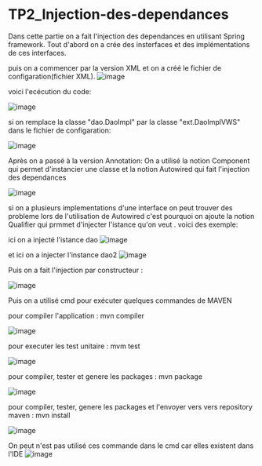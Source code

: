 # TP2_Injection-des-dependances

Dans cette partie on a fait l'injection des dependances en utilisant Spring framework.
Tout d'abord on a crée des insterfaces et des implémentations de ces interfaces.

puis on a commencer par la version XML et on a créé le fichier de configaration(fichier XML).
![image](https://user-images.githubusercontent.com/84719124/162441273-34fd4315-f833-45a3-b1a4-246e646c7b8a.png)

voici l'ecécution du code:

![image](https://user-images.githubusercontent.com/84719124/162442352-831d4259-85cf-4214-a87e-73fac76e913c.png)



si on remplace la classe "dao.DaoImpl" par la classe "ext.DaoImplVWS" dans le fichier de configaration:

![image](https://user-images.githubusercontent.com/84719124/162442433-004ffa58-d13a-4544-a5d8-62fc82276186.png)



Après on a passé à la version Annotation:
  On a utilisé la notion Component qui permet d'instancier une classe et la notion Autowired qui fait l'injection des dependances
  
  ![image](https://user-images.githubusercontent.com/84719124/162448373-3cab8a9c-b3d9-4978-b62a-f670044156f8.png)
  
  si on a plusieurs implementations d'une interface on peut trouver des probleme lors de l'utilisation de Autowired c'est pourquoi on ajoute la notion Qualifier  qui prmmet d'injecter l'istance qu'on veut . voici des exemple:
  
  ici on a injecté l'istance dao
  ![image](https://user-images.githubusercontent.com/84719124/162451238-719852c1-a878-4e71-98d4-1dea0b2d341c.png)

et ici on a injecter l'instance dao2
![image](https://user-images.githubusercontent.com/84719124/162451416-754180d3-e108-49aa-bef7-512ffa145046.png)


Puis on a fait l'injection par constructeur :

![image](https://user-images.githubusercontent.com/84719124/162450053-9ea4c7af-3c44-412a-81cf-fd17a8e779c2.png)

  
  
  

Puis on a utilisé cmd pour exécuter quelques commandes de MAVEN 

pour compiler l'application : mvn compiler

![image](https://user-images.githubusercontent.com/84719124/162442913-d8bdb027-88c7-4c03-b0df-660320742313.png)


pour executer les test unitaire : mvm test

![image](https://user-images.githubusercontent.com/84719124/162443231-ffc29f92-c655-422d-813f-7f0deb0f0d36.png)


pour compiler, tester et genere les packages : mvn package

![image](https://user-images.githubusercontent.com/84719124/162443524-13acd28d-3f56-4c4d-9ab8-492d20e47706.png)


pour compiler, tester, genere les packages et l'envoyer vers vers repository maven : mvn install

![image](https://user-images.githubusercontent.com/84719124/162443871-f0f783e5-770b-4aec-a6ee-800dcf4b6350.png)


On peut n'est pas utilisé ces commande dans le cmd car elles existent dans l'IDE
![image](https://user-images.githubusercontent.com/84719124/162444072-c870a7e0-42ad-4a1b-9e3d-1d3f8a171b1e.png)




